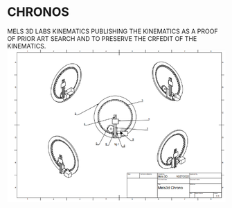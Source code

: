 # CHRONOS
MELS 3D LABS KINEMATICS
PUBLISHING THE KINEMATICS AS A PROOF OF PRIOR ART SEARCH AND TO PRESERVE THE CRFEDIT OF THE KINEMATICS.
![Mels 3D LABS CHRONOS](https://github.com/MELS3D/CHRONOS/blob/main/CHRONOS.png)

